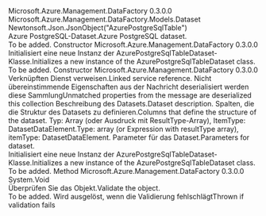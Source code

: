 <Type Name="AzurePostgreSqlTableDataset" FullName="Microsoft.Azure.Management.DataFactory.Models.AzurePostgreSqlTableDataset">
  <TypeSignature Language="C#" Value="public class AzurePostgreSqlTableDataset : Microsoft.Azure.Management.DataFactory.Models.Dataset" />
  <TypeSignature Language="ILAsm" Value=".class public auto ansi beforefieldinit AzurePostgreSqlTableDataset extends Microsoft.Azure.Management.DataFactory.Models.Dataset" />
  <TypeSignature Language="DocId" Value="T:Microsoft.Azure.Management.DataFactory.Models.AzurePostgreSqlTableDataset" />
  <TypeSignature Language="VB.NET" Value="Public Class AzurePostgreSqlTableDataset&#xA;Inherits Dataset" />
  <TypeSignature Language="F#" Value="type AzurePostgreSqlTableDataset = class&#xA;    inherit Dataset" />
  <AssemblyInfo>
    <AssemblyName>Microsoft.Azure.Management.DataFactory</AssemblyName>
    <AssemblyVersion>0.3.0.0</AssemblyVersion>
  </AssemblyInfo>
  <Base>
    <BaseTypeName>Microsoft.Azure.Management.DataFactory.Models.Dataset</BaseTypeName>
  </Base>
  <Interfaces />
  <Attributes>
    <Attribute>
      <AttributeName>Newtonsoft.Json.JsonObject("AzurePostgreSqlTable")</AttributeName>
    </Attribute>
  </Attributes>
  <Docs>
    <summary>
            <span data-ttu-id="e5e2e-101">Azure PostgreSQL-Dataset.</span><span class="sxs-lookup"><span data-stu-id="e5e2e-101">Azure PostgreSQL dataset.</span></span>
            </summary>
    <remarks>To be added.</remarks>
  </Docs>
  <Members>
    <Member MemberName=".ctor">
      <MemberSignature Language="C#" Value="public AzurePostgreSqlTableDataset ();" />
      <MemberSignature Language="ILAsm" Value=".method public hidebysig specialname rtspecialname instance void .ctor() cil managed" />
      <MemberSignature Language="DocId" Value="M:Microsoft.Azure.Management.DataFactory.Models.AzurePostgreSqlTableDataset.#ctor" />
      <MemberSignature Language="VB.NET" Value="Public Sub New ()" />
      <MemberType>Constructor</MemberType>
      <AssemblyInfo>
        <AssemblyName>Microsoft.Azure.Management.DataFactory</AssemblyName>
        <AssemblyVersion>0.3.0.0</AssemblyVersion>
      </AssemblyInfo>
      <Parameters />
      <Docs>
        <summary>
            <span data-ttu-id="e5e2e-102">Initialisiert eine neue Instanz der AzurePostgreSqlTableDataset-Klasse.</span><span class="sxs-lookup"><span data-stu-id="e5e2e-102">Initializes a new instance of the AzurePostgreSqlTableDataset class.</span></span>
            </summary>
        <remarks>To be added.</remarks>
      </Docs>
    </Member>
    <Member MemberName=".ctor">
      <MemberSignature Language="C#" Value="public AzurePostgreSqlTableDataset (Microsoft.Azure.Management.DataFactory.Models.LinkedServiceReference linkedServiceName, System.Collections.Generic.IDictionary&lt;string,object&gt; additionalProperties = null, string description = null, object structure = null, System.Collections.Generic.IDictionary&lt;string,Microsoft.Azure.Management.DataFactory.Models.ParameterSpecification&gt; parameters = null);" />
      <MemberSignature Language="ILAsm" Value=".method public hidebysig specialname rtspecialname instance void .ctor(class Microsoft.Azure.Management.DataFactory.Models.LinkedServiceReference linkedServiceName, class System.Collections.Generic.IDictionary`2&lt;string, object&gt; additionalProperties, string description, object structure, class System.Collections.Generic.IDictionary`2&lt;string, class Microsoft.Azure.Management.DataFactory.Models.ParameterSpecification&gt; parameters) cil managed" />
      <MemberSignature Language="DocId" Value="M:Microsoft.Azure.Management.DataFactory.Models.AzurePostgreSqlTableDataset.#ctor(Microsoft.Azure.Management.DataFactory.Models.LinkedServiceReference,System.Collections.Generic.IDictionary{System.String,System.Object},System.String,System.Object,System.Collections.Generic.IDictionary{System.String,Microsoft.Azure.Management.DataFactory.Models.ParameterSpecification})" />
      <MemberSignature Language="VB.NET" Value="Public Sub New (linkedServiceName As LinkedServiceReference, Optional additionalProperties As IDictionary(Of String, Object) = null, Optional description As String = null, Optional structure As Object = null, Optional parameters As IDictionary(Of String, ParameterSpecification) = null)" />
      <MemberSignature Language="F#" Value="new Microsoft.Azure.Management.DataFactory.Models.AzurePostgreSqlTableDataset : Microsoft.Azure.Management.DataFactory.Models.LinkedServiceReference * System.Collections.Generic.IDictionary&lt;string, obj&gt; * string * obj * System.Collections.Generic.IDictionary&lt;string, Microsoft.Azure.Management.DataFactory.Models.ParameterSpecification&gt; -&gt; Microsoft.Azure.Management.DataFactory.Models.AzurePostgreSqlTableDataset" Usage="new Microsoft.Azure.Management.DataFactory.Models.AzurePostgreSqlTableDataset (linkedServiceName, additionalProperties, description, structure, parameters)" />
      <MemberType>Constructor</MemberType>
      <AssemblyInfo>
        <AssemblyName>Microsoft.Azure.Management.DataFactory</AssemblyName>
        <AssemblyVersion>0.3.0.0</AssemblyVersion>
      </AssemblyInfo>
      <Parameters>
        <Parameter Name="linkedServiceName" Type="Microsoft.Azure.Management.DataFactory.Models.LinkedServiceReference" />
        <Parameter Name="additionalProperties" Type="System.Collections.Generic.IDictionary&lt;System.String,System.Object&gt;" />
        <Parameter Name="description" Type="System.String" />
        <Parameter Name="structure" Type="System.Object" />
        <Parameter Name="parameters" Type="System.Collections.Generic.IDictionary&lt;System.String,Microsoft.Azure.Management.DataFactory.Models.ParameterSpecification&gt;" />
      </Parameters>
      <Docs>
        <param name="linkedServiceName"><span data-ttu-id="e5e2e-103">Verknüpften Dienst verweisen.</span><span class="sxs-lookup"><span data-stu-id="e5e2e-103">Linked service reference.</span></span></param>
        <param name="additionalProperties"><span data-ttu-id="e5e2e-104">Nicht übereinstimmende Eigenschaften aus der Nachricht deserialisiert werden diese Sammlung</span><span class="sxs-lookup"><span data-stu-id="e5e2e-104">Unmatched properties from the message are deserialized this collection</span></span></param>
        <param name="description"><span data-ttu-id="e5e2e-105">Beschreibung des Datasets.</span><span class="sxs-lookup"><span data-stu-id="e5e2e-105">Dataset description.</span></span></param>
        <param name="structure"><span data-ttu-id="e5e2e-106">Spalten, die die Struktur des Datasets zu definieren.</span><span class="sxs-lookup"><span data-stu-id="e5e2e-106">Columns that define the structure of the dataset.</span></span> <span data-ttu-id="e5e2e-107">Typ: Array (oder Ausdruck mit ResultType-Array), ItemType: DatasetDataElement.</span><span class="sxs-lookup"><span data-stu-id="e5e2e-107">Type: array (or Expression with resultType array), itemType: DatasetDataElement.</span></span></param>
        <param name="parameters"><span data-ttu-id="e5e2e-108">Parameter für das Dataset.</span><span class="sxs-lookup"><span data-stu-id="e5e2e-108">Parameters for dataset.</span></span></param>
        <summary>
            <span data-ttu-id="e5e2e-109">Initialisiert eine neue Instanz der AzurePostgreSqlTableDataset-Klasse.</span><span class="sxs-lookup"><span data-stu-id="e5e2e-109">Initializes a new instance of the AzurePostgreSqlTableDataset class.</span></span>
            </summary>
        <remarks>To be added.</remarks>
      </Docs>
    </Member>
    <Member MemberName="Validate">
      <MemberSignature Language="C#" Value="public override void Validate ();" />
      <MemberSignature Language="ILAsm" Value=".method public hidebysig virtual instance void Validate() cil managed" />
      <MemberSignature Language="DocId" Value="M:Microsoft.Azure.Management.DataFactory.Models.AzurePostgreSqlTableDataset.Validate" />
      <MemberSignature Language="VB.NET" Value="Public Overrides Sub Validate ()" />
      <MemberSignature Language="F#" Value="override this.Validate : unit -&gt; unit" Usage="azurePostgreSqlTableDataset.Validate " />
      <MemberType>Method</MemberType>
      <AssemblyInfo>
        <AssemblyName>Microsoft.Azure.Management.DataFactory</AssemblyName>
        <AssemblyVersion>0.3.0.0</AssemblyVersion>
      </AssemblyInfo>
      <ReturnValue>
        <ReturnType>System.Void</ReturnType>
      </ReturnValue>
      <Parameters />
      <Docs>
        <summary>
            <span data-ttu-id="e5e2e-110">Überprüfen Sie das Objekt.</span><span class="sxs-lookup"><span data-stu-id="e5e2e-110">Validate the object.</span></span>
            </summary>
        <remarks>To be added.</remarks>
        <exception cref="T:Microsoft.Rest.ValidationException">
            <span data-ttu-id="e5e2e-111">Wird ausgelöst, wenn die Validierung fehlschlägt</span><span class="sxs-lookup"><span data-stu-id="e5e2e-111">Thrown if validation fails</span></span>
            </exception>
      </Docs>
    </Member>
  </Members>
</Type>